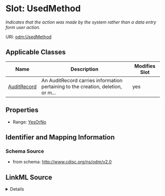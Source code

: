 # Slot: UsedMethod


_Indicates that the action was made by the system rather than a data entry form user action._



URI: [odm:UsedMethod](http://www.cdisc.org/ns/odm/v2.0/UsedMethod)



<!-- no inheritance hierarchy -->




## Applicable Classes

| Name | Description | Modifies Slot |
| --- | --- | --- |
[AuditRecord](AuditRecord.md) | An AuditRecord carries information pertaining to the creation, deletion, or m... |  yes  |







## Properties

* Range: [YesOrNo](YesOrNo.md)





## Identifier and Mapping Information







### Schema Source


* from schema: http://www.cdisc.org/ns/odm/v2.0




## LinkML Source

<details>
```yaml
name: UsedMethod
description: Indicates that the action was made by the system rather than a data entry
  form user action.
from_schema: http://www.cdisc.org/ns/odm/v2.0
rank: 1000
alias: UsedMethod
domain_of:
- AuditRecord
range: YesOrNo

```
</details>